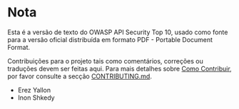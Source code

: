 Nota
====

Esta é a versão de texto do OWASP API Security Top 10, usado como fonte para a
versão oficial distribuída em formato PDF - Portable Document Format.

Contribuições para o projeto tais como comentários, correções ou traduções devem
ser feitas aqui. Para mais detalhes sobre [Como Contribuir][1], por favor
consulte a secção [CONTRIBUTING.md][1].

* Erez Yallon
* Inon Shkedy

[1]: ../../CONTRIBUTING.md
